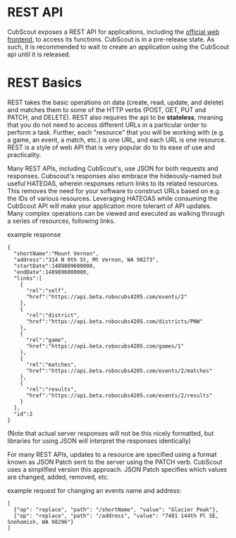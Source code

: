 # REST API
CubScout exposes a REST API for applications, including the [official web frontend](https://github.com/robocubs4205/cubscout-server/tree/develop/webapp), to access its functions. CubScout is in a pre-release state. As such, it is recommended to wait to create an application using the CubScout api until it is released.

# REST Basics
REST takes the basic operations on data (create, read, update, and delete) and matches them to some of the HTTP verbs (POST, GET, PUT and PATCH, and DELETE). REST also requires the api to be **stateless**, meaning that you do not need to access different URLs in a particular order to perform a task. Further, each "resource" that you will be working with (e.g. a game, an event, a match, etc.) is one URL, and each URL is one resource. REST is a style of web API that is very popular do to its ease of use and practicality.

Many REST APIs, including CubScout's, use JSON for both requests and responses. Cubscout's responses also embrace the hideously-named but useful HATEOAS, wherein responses return links to its related resources. This removes the need for your software to construct URLs based on e.g. the IDs of various resources. Leveraging HATEOAS while consuming the CubScout API will make your application more tolerant of API updates. Many complex operations can be viewed and executed as walking through a series of resources, following links.

example response
```
{
  "shortName":"Mount Vernon",
  "address":"314 N 9th St, Mt Vernon, WA 98273",
  "startDate":1489809600000,
  "endDate":1489896000000,
  "links":[
    {
      "rel":"self",
      "href":"https://api.beta.robocubs4205.com/events/2"
    },
    {
      "rel":"district",
      "href":"https://api.beta.robocubs4205.com/districts/PNW"
    },
    {
      "rel":"game",
      "href":"https://api.beta.robocubs4205.com/games/1"
    },
    {
      "rel":"matches",
      "href":"https://api.beta.robocubs4205.com/events/2/matches"
    },
    {
      "rel":"results",
      "href":"https://api.beta.robocubs4205.com/events/2/results"
    }
  ],
  "id":2
}
```
(Note that actual server responses will not be this nicely formatted, but libraries for using JSON will interpret the responses identically)

For many REST APIs, updates to a resource are specified using a format known as JSON Patch sent to the server using the PATCH verb. CubScout uses a simplified version this approach. JSON Patch specifies which values are changed, added, removed, etc.

example request for changing an events name and address:
```
[
  {"op": "replace", "path": "/shortName", "value": "Glacier Peak"},
  {"op": "replace", "path": "/address", "value": "7401 144th Pl SE, Snohomish, WA 98296"}
]
```

